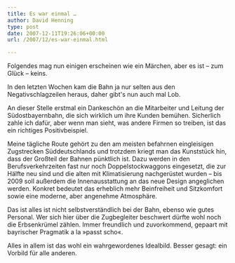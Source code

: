 ```yaml
---
title: Es war einmal …
author: David Henning
type: post
date: 2007-12-11T19:26:06+00:00
url: /2007/12/es-war-einmal.html

---
```

Folgendes mag nun einigen erscheinen wie ein Märchen, aber es ist &#8211; zum Glück &#8211; keins.

In den letzten Wochen kam die Bahn ja nur selten aus den Negativschlagzeilen heraus, daher gibt&apos;s nun auch mal Lob.

An dieser Stelle erstmal ein Dankeschön an die Mitarbeiter und Leitung der Südostbayernbahn, die sich wirklich um ihre Kunden bemühen. Sicherlich zahle ich dafür, aber wenn man sieht, was andere Firmen so treiben, ist das ein richtiges Positivbeispiel.

Meine tägliche Route gehört zu den am meisten befahrnen eingleisigen Zugstrecken Süddeutschlands und trotzdem kriegt man das Kunststück hin, dass der Großteil der Bahnen pünktlich ist. Dazu werden in den Berufsverkehrzeiten fast nur noch Doppelstockwaggons eingesetzt, die zur Hälfte neu sind und die alten mit Klimatisierung nachgerüstet wurden &#8211; bis 2009 soll außerdem die Innenausstattung an das neue Design angeglichen werden. Konkret bedeutet das erheblich mehr Beinfreiheit und Sitzkomfort sowie eine moderne, aber angenehme Atmosphäre.

Das ist alles ist nicht selbstverständlich bei der Bahn, ebenso wie gutes Personal. Wer sich hier über die Zugbegleiter beschwert dürfte wohl noch die Erbsenkrümel zählen. Immer freundlich und zuvorkommend, gepaart mit bayrischer Pragmatik a la »passt scho«.

Alles in allem ist das wohl ein wahrgewordenes Idealbild. Besser gesagt: ein Vorbild für alle anderen.